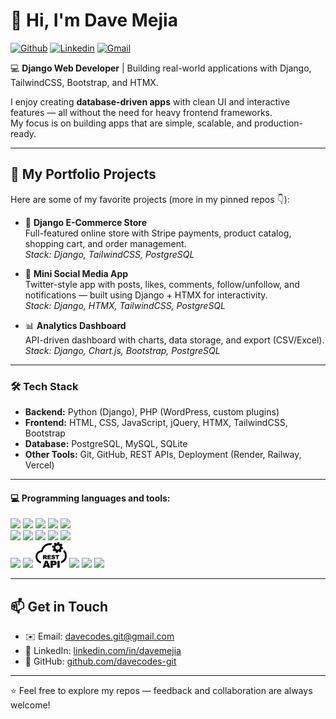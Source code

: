 # 👋 Hi, I'm Dave Mejia

[![Github](https://img.shields.io/badge/-Github-000?style=flat&logo=Github&logoColor=white)](https://github.com/davecodes-git)
[![Linkedin](https://img.shields.io/badge/-LinkedIn-blue?style=flat&logo=Linkedin&logoColor=white)](https://linkedin.com/in/davemejia)
[![Gmail](https://img.shields.io/badge/-Gmail-c14438?style=flat&logo=Gmail&logoColor=white)](mailto:davecodes.git@gmail.com)

💻 **Django Web Developer** | Building real-world applications with Django, TailwindCSS, Bootstrap, and HTMX.  

I enjoy creating **database-driven apps** with clean UI and interactive features — all without the need for heavy frontend frameworks.  
My focus is on building apps that are simple, scalable, and production-ready.  

---

## 🚀 My Portfolio Projects
Here are some of my favorite projects (more in my pinned repos 👇):

- 🛒 **Django E-Commerce Store**  
  Full-featured online store with Stripe payments, product catalog, shopping cart, and order management.  
  *Stack: Django, TailwindCSS, PostgreSQL*

- 📢 **Mini Social Media App**  
  Twitter-style app with posts, likes, comments, follow/unfollow, and notifications — built using Django + HTMX for interactivity.  
  *Stack: Django, HTMX, TailwindCSS, PostgreSQL*

- 📊 **Analytics Dashboard**  
  API-driven dashboard with charts, data storage, and export (CSV/Excel).  
  *Stack: Django, Chart.js, Bootstrap, PostgreSQL*

---

### 🛠️ Tech Stack

- **Backend:** Python (Django), PHP (WordPress, custom plugins)
- **Frontend:** HTML, CSS, JavaScript, jQuery, HTMX, TailwindCSS, Bootstrap
- **Database:** PostgreSQL, MySQL, SQLite
- **Other Tools:** Git, GitHub, REST APIs, Deployment (Render, Railway, Vercel)

---

#### :computer: Programming languages and tools: 
<p>
<img width="50%" align="right" />
<code><img width="10%" src="https://www.vectorlogo.zone/logos/python/python-ar21.svg"></code>
<code><img width="8%" src="https://www.vectorlogo.zone/logos/php/php-ar21.svg"></code>
<code><img width="10%" src="https://www.vectorlogo.zone/logos/javascript/javascript-ar21.svg"></code>
<code><img width="10%" src="https://www.vectorlogo.zone/logos/jquery/jquery-ar21.svg"></code>
<code><img width="10%" src="https://www.vectorlogo.zone/logos/wordpress/wordpress-ar21.svg"></code>
<br />
<code><img width="10%" src="https://github.com/gilbarbara/logos/blob/main/logos/htmx.svg"></code>
<code><img width="10%" src="https://www.vectorlogo.zone/logos/tailwindcss/tailwindcss-ar21.svg"></code>
<code><img width="10%" src="https://www.vectorlogo.zone/logos/w3_html5/w3_html5-ar21.svg"></code>
<code><img width="10%" src="https://www.vectorlogo.zone/logos/getbootstrap/getbootstrap-ar21.svg"></code>
<code><img width="10%" src="https://www.vectorlogo.zone/logos/netlifyapp_watercss/netlifyapp_watercss-ar21.svg"></code>
<br />
<code><img width="10%" src="https://www.vectorlogo.zone/logos/git-scm/git-scm-ar21.svg"></code>
<code><img width="10%" src="https://www.vectorlogo.zone/logos/github/github-ar21.svg"></code>
<code><img width="10%" src="https://github.com/dqm891/logos/blob/main/rest-api.svg"></code>
<code><img width="10%" src="https://www.vectorlogo.zone/logos/postgresql/postgresql-ar21.svg"></code>
<code><img width="10%" src="https://www.vectorlogo.zone/logos/mysql/mysql-ar21.svg"></code>
<code><img width="10%" src="https://www.vectorlogo.zone/logos/sqlite/sqlite-ar21.svg"></code>
</p>

---

## 📫 Get in Touch
- ✉️ Email: davecodes.git@gmail.com
- 💼 LinkedIn: [linkedin.com/in/davemejia](https://linkedin.com/in/davemejia)  
- 🐙 GitHub: [github.com/davecodes-git](https://github.com/davecodes-git)  

---

⭐️ Feel free to explore my repos — feedback and collaboration are always welcome!
